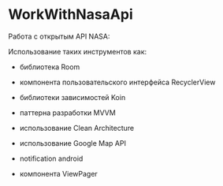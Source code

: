 # WorkWithNasaApi

Работа с открытым API NASA:

Использование таких инструментов как:

 - библиотека Room

 - компонента пользовательского интерфейса RecyclerView

 - библиотеки зависимостей Koin

 - паттерна разработки MVVM

 - использование Clean Architecture

 - использование Google Map API

 - notification android

 - компонента ViewPager
